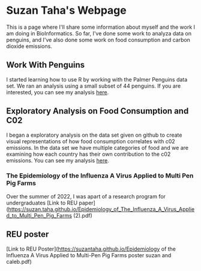 # Suzan Taha's Webpage
This is a page where I'll share some information about myself and the work I am doing in BioInformatics. So far, I've done some work to analyza data on penguins, and I've also done some work on food consumption and carbon dioxide emissions.  

## Work With Penguins
I started learning how to use R by working with the Palmer Penguins data set. We ran an analysis using a small subset of 44 penguins. If you are interested, you can see my analysis [here](https://suzantaha.github.io/BioStatisticsAnalysis/PalmerPenguins_Initial.html).

## Exploratory Analysis on Food Consumption and C02
I began a exploratory analysis on the data set given on github to create visual representations of how food consumption correlates with c02 emissions. In the data set we have multiple categories of food and we are examining how each country has their own contribution to the c02 emissions. You can see my analysis [here](https://suzantaha.github.io/BioStatisticsAnalysis/FoodConsumptionCO2.html).


### The Epidemiology of the Influenza A Virus Applied to Multi Pen Pig Farms
Over the summer of 2022, I was apart of a research program for undergraduates
[Link to REU paper](https://suzan.taha.github.io/Epidemiology_of_The_Influenza_A_Virus_Applied_to_Multi_Pen_Pig_Farms (2).pdf)

## REU poster

[Link to REU Poster](https://suzantaha.github.io/Epidemiology of the Influenza A Virus Applied to Multi-Pen Pig Farms poster suzan and caleb.pdf)
